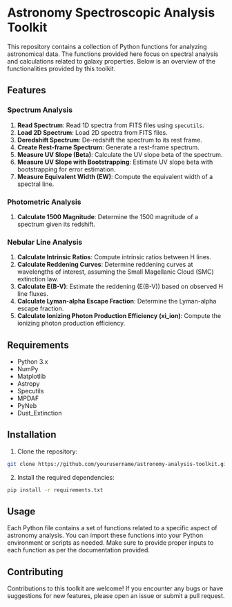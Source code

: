 # Astronomy Spectroscopic Analysis Toolkit

This repository contains a collection of Python functions for analyzing astronomical data. The functions provided here focus on spectral analysis and calculations related to galaxy properties. Below is an overview of the functionalities provided by this toolkit.

## Features

### Spectrum Analysis

1. **Read Spectrum**: Read 1D spectra from FITS files using `specutils`.
2. **Load 2D Spectrum**: Load 2D spectra from FITS files.
3. **Deredshift Spectrum**: De-redshift the spectrum to its rest frame.
4. **Create Rest-frame Spectrum**: Generate a rest-frame spectrum.
5. **Measure UV Slope (Beta)**: Calculate the UV slope beta of the spectrum.
6. **Measure UV Slope with Bootstrapping**: Estimate UV slope beta with bootstrapping for error estimation.
7. **Measure Equivalent Width (EW)**: Compute the equivalent width of a spectral line.

### Photometric Analysis

1. **Calculate 1500 Magnitude**: Determine the 1500 magnitude of a spectrum given its redshift.

### Nebular Line Analysis

1. **Calculate Intrinsic Ratios**: Compute intrinsic ratios between H lines.
2. **Calculate Reddening Curves**: Determine reddening curves at wavelengths of interest, assuming the Small Magellanic Cloud (SMC) extinction law.
3. **Calculate E(B-V)**: Estimate the reddening (E(B-V)) based on observed H line fluxes.
4. **Calculate Lyman-alpha Escape Fraction**: Determine the Lyman-alpha escape fraction.
5. **Calculate Ionizing Photon Production Efficiency (xi_ion)**: Compute the ionizing photon production efficiency.

## Requirements

- Python 3.x
- NumPy
- Matplotlib
- Astropy
- Specutils
- MPDAF
- PyNeb
- Dust_Extinction

## Installation

1. Clone the repository:

```bash
git clone https://github.com/yourusername/astronomy-analysis-toolkit.git
```

2. Install the required dependencies:
```bash
pip install -r requirements.txt
```

## Usage

Each Python file contains a set of functions related to a specific aspect of astronomy analysis. You can import these functions into your Python environment or scripts as needed. Make sure to provide proper inputs to each function as per the documentation provided.

## Contributing

Contributions to this toolkit are welcome! If you encounter any bugs or have suggestions for new features, please open an issue or submit a pull request.